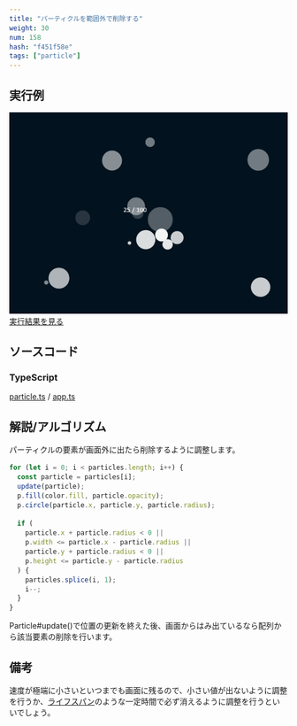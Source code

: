 ```yaml
---
title: "パーティクルを範囲外で削除する"
weight: 30
num: 158
hash: "f451f58e"
tags: ["particle"]
---
```


## 実行例

![](./static/images/f451f58e/0.png)
[実行結果を見る](./static/play/f451f58e/index.html)

## ソースコード

### TypeScript

[particle.ts](./static/code/f451f58e/particle.ts) / [app.ts](./static/code/f451f58e/app.ts)

## 解説/アルゴリズム

パーティクルの要素が画面外に出たら削除するように調整します。

```typescript
for (let i = 0; i < particles.length; i++) {
  const particle = particles[i];
  update(particle);
  p.fill(color.fill, particle.opacity);
  p.circle(particle.x, particle.y, particle.radius);

  if (
    particle.x + particle.radius < 0 ||
    p.width <= particle.x - particle.radius ||
    particle.y + particle.radius < 0 ||
    p.height <= particle.y - particle.radius
  ) {
    particles.splice(i, 1);
    i--;
  }
}
```

Particle#update()で位置の更新を終えた後、画面からはみ出ているなら配列から該当要素の削除を行います。

## 備考

速度が極端に小さいといつまでも画面に残るので、小さい値が出ないように調整を行うか、[ライフスパン](/b56cd6b9)のような一定時間で必ず消えるように調整を行うといいでしょう。
